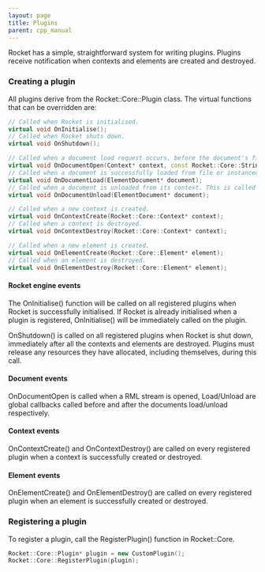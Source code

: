 ```yaml
---
layout: page
title: Plugins
parent: cpp_manual
---
```


Rocket has a simple, straightforward system for writing plugins. Plugins receive notification when contexts and elements are created and destroyed.

### Creating a plugin

All plugins derive from the Rocket::Core::Plugin class. The virtual functions that can be overridden are:

```cpp
// Called when Rocket is initialised.
virtual void OnInitialise();
// Called when Rocket shuts down.
virtual void OnShutdown();

// Called when a document load request occurs, before the document's file is opened.
virtual void OnDocumentOpen(Context* context, const Rocket::Core::String& document_path);
// Called when a document is successfully loaded from file or instanced, initialised and added to its context. This is called before the document's 'load' event.
virtual void OnDocumentLoad(ElementDocument* document);
// Called when a document is unloaded from its context. This is called after the document's 'unload' event.
virtual void OnDocumentUnload(ElementDocument* document);

// Called when a new context is created.
virtual void OnContextCreate(Rocket::Core::Context* context);
// Called when a context is destroyed.
virtual void OnContextDestroy(Rocket::Core::Context* context);

// Called when a new element is created.
virtual void OnElementCreate(Rocket::Core::Element* element);
// Called when an element is destroyed.
virtual void OnElementDestroy(Rocket::Core::Element* element);
```

#### Rocket engine events

The OnInitialise() function will be called on all registered plugins when Rocket is successfully initialised. If Rocket is already initialised when a plugin is registered, OnInitialise() will be immediately called on the plugin.

OnShutdown() is called on all registered plugins when Rocket is shut down, immediately after all the contexts and elements are destroyed. Plugins must release any resources they have allocated, including themselves, during this call.

#### Document events

OnDocumentOpen is called when a RML stream is opened, Load/Unload are global callbacks called before and after the documents load/unload respectively.

#### Context events

OnContextCreate() and OnContextDestroy() are called on every registered plugin when a context is successfully created or destroyed.

#### Element events

OnElementCreate() and OnElementDestroy() are called on every registered plugin when an element is successfully created or destroyed.

### Registering a plugin

To register a plugin, call the RegisterPlugin() function in Rocket::Core.

```cpp
Rocket::Core::Plugin* plugin = new CustomPlugin();
Rocket::Core::RegisterPlugin(plugin);
```